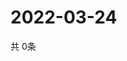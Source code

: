 # 2022-03-24
  共 0条

  <!-- BEGIN -->
  <!-- 最后更新时间Thu Mar 24 2022 11:03:00 GMT+0000 (Coordinated Universal Time) -->
  
  <!-- END -->
  
  